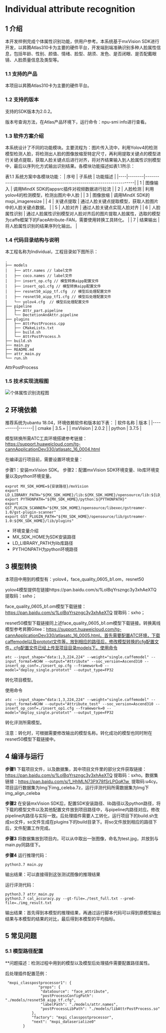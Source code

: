 # Individual attribute recognition

## 1 介绍
本开发样例完成个体属性识别功能，供用户参考。本系统基于mxVision SDK进行开发，以昇腾Atlas310卡为主要的硬件平台，开发端到端准确识别多种人脸属性信息，包括年龄、性别、颜值、情绪、脸型、胡须、发色、是否闭眼、是否配戴眼镜、人脸质量信息及类型等。

### 1.1 支持的产品

本项目以昇腾Atlas310卡为主要的硬件平台。

### 1.2 支持的版本

支持的SDK版本为2.0.2。

版本号查询方法，在Atlas产品环境下，运行命令：npu-smi info进行查看。


### 1.3 软件方案介绍

本系统设计了不同的功能模块。主要流程为：图片传入流中，利用Yolov4的检测模型检测人脸，将检测出人脸的图像放缩至特定尺寸，再利用提取关键点的模型进行关键点提取，获取人脸关键点后进行对齐，将对齐结果输入到人脸属性识别模型中，最后以序列化方式输出识别结果。各模块功能描述如表1.1所示：

表1.1 系统方案中各模块功能：
| 序号 | 子系统    | 功能描述                                                                   |
|----|--------|------------------------------------------------------------------------|
| 1  | 图像输入   | 调用MindX SDK的appsrc插件对视频数据进行拉流                                          |
| 2  | 人脸检测   | 利用yolov4的检测模型，检测出图片中人脸                                                 |
| 3  | 图像放缩   | 调用MindX SDK的mxpi_imageresize                                           |
| 4  | 关键点提取  | 通过人脸关键点提取模型，获取人脸图片中的人脸关键点数据。                                           |
| 5  | 人脸对齐   | 通过人脸关键点实现人脸对齐                                                          |
| 6  | 人脸属性识别 | 通过人脸属性识别模型对人脸对齐后的图片提取人脸属性，选取的模型为caffe框架下的FaceAttribute-FAN，需要使用转换工具转化。 |
| 7  | 结果输出   | 将人脸属性识别的结果序列化输出。                                                       |

### 1.4 代码目录结构与说明

本工程名称为Individual，工程目录如下图所示：

```
.
├── models
│   ├── attr.names // label文件
│   ├── coco.names // label文件
│   ├── insert_op.cfg // 模型转换aipp配置文件
│   ├── insert_op1.cfg // 模型转换aipp配置文件
│   ├── resnet50_aipp_tf.cfg  // 模型后处理配置文件
│   ├── resnet50_aipp_tf1.cfg // 模型后处理配置文件
│   └── yolov4.cfg  // 模型后处理配置文件
├── pipeline
│   ├── Attr_part.pipeline
│   └── DectetionAndAttr.pipeline
├── plugins
│   ├── AttrPostProcess.cpp
│   ├── CMakeLists.txt
│   ├── build.sh
│   └── AttrPostProcess.h
├── build.sh
├── main.py
├── README.md
├── attr_main.py
└── run.sh
```
AttrPostProcess


### 1.5 技术实现流程图

![个体属性识别流程图](https://images.gitee.com/uploads/images/2021/0819/151524_0f54a517_9366121.png "屏幕截图.png")





## 2 环境依赖

推荐系统为ubantu 18.04，环境依赖软件和版本如下表：
| 软件名称     | 版本    |
|----------|-------|
| cmake    | 3.5.+ |
| mxVision | 2.0.2 |
| python   | 3.7.5 |

模型转换所需ATC工具环境搭建参考链接：https://support.huaweicloud.com/tg-cannApplicationDev330/atlasatc_16_0004.html


在编译运行项目前，需要设置环境变量：

步骤1：安装mxVision SDK。
步骤2：配置mxVision SDK环境变量、lib库环境变量以及python环境变量。

```
exprot MX_SDK_HOME=${安装路径}/mxVision
export LD_LIBRARY_PATH="${MX_SDK_HOME}/lib:${MX_SDK_HOME}/opensource/lib:${LD_LIBRARY_PATH}"
export PYTHONPATH="${MX_SDK_HOME}/python:${PYTHONPATH}"
export GST_PLUGIN_SCANNER="${MX_SDK_HOME}/opensource/libexec/gstreamer-1.0/gst-plugin-scanner"
export GST_PLUGIN_PATH="${MX_SDK_HOME}/opensource/lib/gstreamer-1.0:${MX_SDK_HOME}/lib/plugins"
```

- 环境变量介绍
- MX_SDK_HOME为SDK安装路径
- LD_LIBRARY_PATH为lib库路径
- PYTHONPATH为python环境路径





## 3 模型转换
本项目中用到的模型有：yolov4，face_quality_0605_b1.om，resnet50

yolov4模型提供在链接https://pan.baidu.com/s/1LolBqYrszngc3y3xhAeXTQ 提取码：sxho；

face_quality_0605_b1.om模型下载链接：https://pan.baidu.com/s/1LolBqYrszngc3y3xhAeXTQ 提取码：sxho；

resnet50模型下载链接同上述face_quality_0605_b1.om模型下载链接。转换离线模型参考昇腾Gitee：https://support.huaweicloud.com/tg-cannApplicationDev330/atlasatc_16_0005.html。首先需要配置ATC环境，下载caffemodel以及prototxt文件等，放到相应的路径后，修改模型转换的cfg配置文件，cfg配置文件已经上传至项目目录models下。使用命令

```
atc --input_shape="data:1,3,224,224" --weight="single.caffemodel" --input_format=NCHW --output="Attribute" --soc_version=Ascend310 --insert_op_conf=./insert_op.cfg --framework=0 --model="deploy_single.prototxt" --output_type=FP32
```
转化项目模型。

使用命令
```
atc --input_shape="data:1,3,224,224" --weight="single.caffemodel" --input_format=NCHW --output="Attribute_test" --soc_version=Ascend310 --insert_op_conf=./insert_op1.cfg --framework=0 --model="deploy_single.prototxt" --output_type=FP32
```
转化评测所需模型。

注意：转化时，可根据需要修改输出的模型名称。转化成功的模型也同时附在resnet50模型下载链接中。

## 4 编译与运行

**步骤1**
下载项目文件，以及数据集，其中项目文件里的部分文件获取链接：https://pan.baidu.com/s/1LolBqYrszngc3y3xhAeXTQ 提取码：sxho。数据集链接：https://pan.baidu.com/s/1_HhMLN73PX78fSrLPGqK1w  提取码:u4cy。项目运行数据集为Img下img_celeba.7z，运行评测代码所需数据集为Img下img_align_celeba

**步骤2**
在安装mxVision SDK后，配置SDK安装路径、lib路径以及python路径，将下载的模型文件以及其他配置文件放到项目路径中，与pipeline内路径对应。修改pipeline内路径与实际一致。后处理插件需要人工转化，运行项目下的build.sh生成so文件，so文件生成在plugins下的build目录下。将so文件放到相应的路径下后，文件配置工作完成。

**步骤3** 
将数据集放到项目内，可以从中取出一张图像，命名为test.jpg，并放到与main.py同路径下。

**步骤4**
运行推理代码：

```
python3.7 main.py
```
输出结果：可以直接得到这张测试图像的推理结果

运行评测代码：

```
python3.7 attr_main.py
python3.7 cal_accuracy.py --gt-file=./test_full.txt --pred-file=./img_result.txt
```
输出结果：首先得到本模型的推理结果，再通过运行脚本代码可以得到原模型输出结果与本模型的结果的对比，最后得到本模型的平均指标。


## 5 常见问题

### 5.1 模型路径配置

**问题描述：检测过程中用到的模型以及模型后处理插件需要配置路径属性。

后处理插件配置范例：
```
 "mxpi_classpostprocessor1": {
               "props": {
                "dataSource": "face_attribute",
                "postProcessConfigPath": "./models/resnet50_aipp_tf.cfg",
                "labelPath": "./models/attr.names",
                "postProcessLibPath": "./models/libAttrPostProcess.so"
            },
            "factory": "mxpi_classpostprocessor",
            "next": "mxpi_dataserialize0"
        }
```

